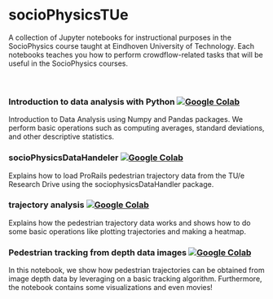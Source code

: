 # socioPhysicsTUe
A collection of Jupyter notebooks for instructional purposes in the SocioPhysics course taught at Eindhoven University of Technology. 
Each notebooks teaches you how to perform crowdflow-related tasks that will be useful in the SocioPhysics courses.<br/> <br/> <br/>

### Introduction to data analysis with Python [![Google Colab](https://colab.research.google.com/assets/colab-badge.svg)](https://colab.research.google.com/github/Joriswillems/socioPhysicsTUe/blob/master/introduction_data_analysis_python.ipynb)
Introduction to Data Analysis using Numpy and Pandas packages. We perform basic operations such as computing averages, standard deviations, 
and other descriptive statistics.

### socioPhysicsDataHandeler [![Google Colab](https://colab.research.google.com/assets/colab-badge.svg)](https://colab.research.google.com/github/Joriswillems/socioPhysicsTUe/blob/master/sociophysicsDataHandler.ipynb)
Explains how to load ProRails pedestrian trajectory data from the TU/e Research Drive using the sociophysicsDataHandler package. 

### trajectory analysis [![Google Colab](https://colab.research.google.com/assets/colab-badge.svg)](https://colab.research.google.com/github/Joriswillems/socioPhysicsTUe/blob/master/trajectory_analysis.ipynb)
Explains how the pedestrian trajectory data works and shows how to do some basic operations like plotting trajectories and making a heatmap. 

### Pedestrian tracking from depth data images [![Google Colab](https://colab.research.google.com/assets/colab-badge.svg)](https://colab.research.google.com/github/Joriswillems/socioPhysicsTUe/blob/master/localization.ipynb)
In this notebook, we show how pedestrian trajectories can be obtained from image depth data by leveraging on a basic tracking algorithm. Furthermore, the notebook contains some visualizations and even movies! 
